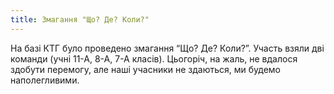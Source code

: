 ```yaml
---
title: Змагання "Що? Де? Коли?"
---
```


На базі КТГ було проведено змагання “Що? Де? Коли?”. Участь взяли дві команди (учні 11-А, 8-А, 7-А класів). Цьогоріч, на жаль, не вдалося здобути перемогу, але наші учасники не здаються, ми будемо наполегливими.

<slideshow id="_/72157648714875526" />
